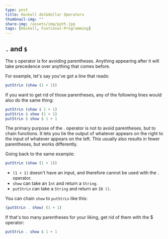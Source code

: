 ```yaml
---
type: post
title: Haskell dot&dollar Operators
thumbnail-img: ""
share-img: /assets/img/path.jpg
tags: [Haskell, Funtional-Programming]
---
```


## `.` and `$`

The `$` operator is for avoiding parentheses. Anything appearing after it will take precedence over anything that comes before.

For example, let's say you've got a line that reads:

```haskell
putStrLn (show (1 + 1))
```

If you want to get rid of those parentheses, any of the following lines would also do the same thing:

```haskell
putStrLn (show $ 1 + 1)
putStrLn $ show (1 + 1)
putStrLn $ show $ 1 + 1
```

The primary purpose of the . operator is not to avoid parentheses, but to chain functions. It lets you tie the output of whatever appears on the right to the input of whatever appears on the left. This usually also results in fewer parentheses, but works differently.

Going back to the same example:

```haskell
putStrLn (show (1 + 1))
```

* `(1 + 1)` doesn't have an input, and therefore cannot be used with the `.` operator.
* `show` can take an `Int` and return a `String`.
* `putStrLn` can take a `String` and return an `IO ()`.

You can chain `show` to `putStrLn` like this:

```haskell
(putStrLn . show) (1 + 1)
```

If that's too many parentheses for your liking, get rid of them with the $ operator:

```haskell
putStrLn . show $ 1 + 1
```